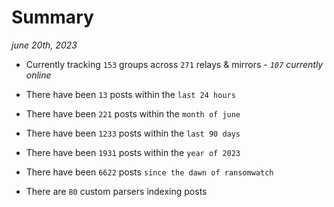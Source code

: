 
# Summary
_june 20th, 2023_

- Currently tracking `153` groups across `271` relays & mirrors - _`107` currently online_

- There have been `13` posts within the `last 24 hours`

- There have been `221` posts within the `month of june`

- There have been `1233` posts within the `last 90 days`

- There have been `1931` posts within the `year of 2023`

- There have been `6622` posts `since the dawn of ransomwatch`

- There are `80` custom parsers indexing posts
